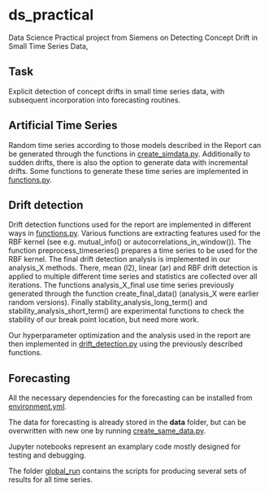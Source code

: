 # ds_practical
Data Science Practical project from Siemens on Detecting Concept Drift in Small Time Series Data,

## Task
Explicit detection of concept drifts in small time series data, with subsequent incorporation into forecasting routines.

## Artificial Time Series
Random time series according to those models described in the Report can be generated through the functions in [create_simdata.py](create_simdata.py). Additionally to sudden drifts, there is also the option to generate data with incremental drifts. Some functions to generate these time series are implemented in [functions.py](functions.py).

## Drift detection
Drift detection functions used for the report are implemented in different ways in [functions.py](functions.py). Various functions are extracting features used for the RBF kernel (see e.g. mutual_info() or autocorrelations_in_window()). The function preprocess_timeseries() prepares a time series to be used for the RBF kernel. The final drift detection analysis is implemented in our analysis_X methods. There, mean (l2), linear (ar) and RBF drift detection is applied to multiple different time series and statistics are collected over all iterations. The functions analysis_X_final use time series  previously generated through the function create_final_data() (analysis_X were earlier random versions). Finally stability_analysis_long_term() and stability_analysis_short_term() are experimental functions to check the stability of our break point location, but need more work.

Our hyperparameter optimization and the analysis used in the report are then implemented in  [drift_detection.py](drift_detection.py) using the previously described functions.

## Forecasting
All the necessary dependencies for the forecasting can be installed from [environment.yml](global_run/environment.yml).

The data for forecasting is already stored in the **data** folder, but can be overwritten with new one by running [create_same_data.py](create_same_data.py).

Jupyter notebooks represent an examplary code mostly designed for testing and debugging.

The folder [global_run](global_run) contains the scripts for producing several sets of results for all time series.  
